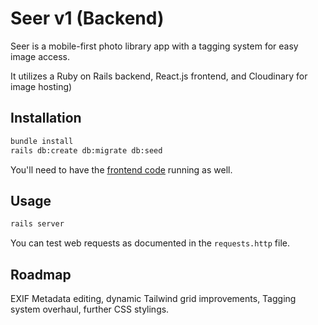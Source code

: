 # Seer v1 (Backend)

Seer is a mobile-first photo library app with a tagging system for easy image access.

It utilizes a Ruby on Rails backend, React.js frontend, and Cloudinary for image hosting)

## Installation

```bash
bundle install
rails db:create db:migrate db:seed
```

You'll need to have the [frontend code]() running as well.

## Usage

```bash
rails server
```

You can test web requests as documented in the `requests.http` file.

## Roadmap

EXIF Metadata editing, dynamic Tailwind grid improvements, Tagging system overhaul, further CSS stylings.
